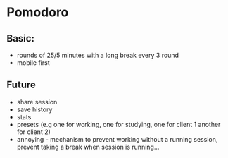 # Pomodoro

## Basic:

- rounds of 25/5 minutes with a long break every 3 round
- mobile first

## Future

- share session
- save history
- stats
- presets (e.g one for working, one for studying, one for client 1 another for client 2)
- annoying - mechanism to prevent working without a running session, prevent taking a break when session is running...

